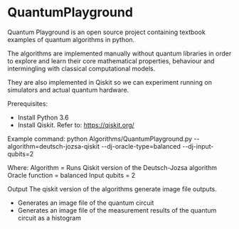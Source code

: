 # QuantumPlayground
Quantum Playground is an open source project containing textbook examples of quantum algorithms in python. 

The algorithms are implemented manually without quantum libraries in order to explore and learn their 
core mathematical properties, behaviour and intermingling with classical computational models. 

They are also implemented in Qiskit so we can experiment running on simulators and actual quantum hardware.

Prerequisites:
 * Install Python 3.6
 * Install Qiskit. Refer to: https://qiskit.org/
 

Example command:
  python Algorithms/QuantumPlayground.py --algorithm=deutsch-jozsa-qiskit --dj-oracle-type=balanced --dj-input-qubits=2

Where:
  Algorithm = Runs Qiskit version of the Deutsch-Jozsa algorithm
  Oracle function = balanced
  Input qubits = 2

Output
The qiskit version of the algorithms generate image file outputs.
 * Generates an image file of the quantum circuit
 * Generates an image file of the measurement results of the quantum circuit as a histogram


